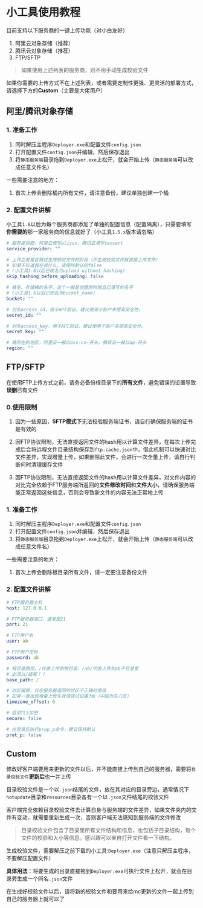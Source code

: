 # 小工具使用教程

目前支持以下服务商的一键上传功能（对小白友好）

1. 阿里云对象存储（推荐）
2. 腾讯云对象存储（推荐）
3. FTP/SFTP

> 如果使用上述列表的服务商，则不用手动生成校验文件

如果你需要的上传方式不在上述列表，或者需要定制性更强、更灵活的部署方式，请选择下方的**Custom**（主要是大佬用户）

<!-- tabs:start -->

## **阿里/腾讯对象存储**

### 1. 准备工作

1. 同时解压主程序`Deployer.exe`和配置文件`config.json`
2. 打开配置文件`config.json`并编辑，然后保存退出
3. 将`静态服务端`目录拖到`Deployer.exe`上松开，就会开始上传（`静态服务端`可以改成任意文件名）

一些需要注意的地方：

1. 首次上传会删除桶内所有文件，请注意备份，建议单独创建一个桶

### 2. 配置文件讲解

小工具`1.6`以后为每个服务商都添加了单独的配置信息（配置隔离），只需要填写**你需要的**那一家服务商的信息就好了（小工具`1.5.x`版本请忽略）

```yaml
# 服务提供商，阿里云填写aliyun，腾讯云填写tencent
service_provider: ""

# 上传之前是否跳过生成校验文件的阶段（不生成校验文件就直接上传文件）
# 如果不知道我在说什么，请保持默认的false
# (小工具1.6以后已改名为upload_without_hashing)
skip_hashing_before_uploading: false

# 桶名，存储桶的名字，这个一般是创建的时候自己填写的名字
# (小工具1.6以后已改名为bucket_name)
bucket: ""

# 别名access_id，用于API验证。建议使用子账户来提高安全性。
secret_id: ""

# 别名access_key，用于API验证。建议使用子账户来提高安全性。
secret_key: ""

# 桶所在的地区，阿里云一般以oss-cn-开头，腾讯云一般以ap-开头
region: ""
```

## **FTP/SFTP**

在使用FTP上传方式之前，请务必备份根目录下的**所有文件**，避免错误的设置导致**误删**已有文件

### 0.使用限制

1. 因为一些原因，**SFTP模式下**无法校验服务端证书，请自行确保服务端的证书是有效的

2. 因FTP协议限制，无法直接返回文件的hash用以计算文件差异，在每次上传完成后会将远程文件目录结构保存到`ftp.cache.json`中，借此机制可以快速对比文件差异，实现增量上传，如果删除此文件，会进行一次全量上传，请自行判断何时清理缓存文件

3. 因FTP协议限制，无法直接返回文件的hash用以计算文件差异，对文件内容的对比完全依赖于FTP服务端所返回的**文件修改时间**和**文件大小**，请确保服务端能正常返回这些信息，否则会导致新文件的内容无法正常地上传

### 1. 准备工作

1. 同时解压主程序`Deployer.exe`和配置文件`config.json`
2. 打开配置文件`config.json`并编辑，然后保存退出
3. 将`静态服务端`目录拖到`Deployer.exe`上松开，就会开始上传（`静态服务端`可以改成任意文件名）

一些需要注意的地方：

1. 首次上传会删除根目录所有文件，请一定要注意备份文件

### 2. 配置文件讲解

```yaml
# FTP服务器主机
host: 127.0.0.1

# FTP服务器端口，通常是21
port: 21

# FTP用户名
user: ab

# FTP用户密码
password: ab

# 根目录路径，/代表上传到根目录，/ab/代表上传到ab子目录里
# 必须以/结尾！！
base_path: /

# 时区偏移，仅在服务器返回的时区不正确时使用
# 如果一直出现增量上传失效请尝试设置为8（中国为东八区）
timezone_offset: 0

# 启用TLS加密
secure: false

# 在登录后执行prop_p命令，建议保持默认
prot_p: false
```

## **Custom**

修改好客户端要用来更新的文件以后，并不能直接上传到自己的服务器，需要将`目录校验文件`**更新后**也一并上传

目录校验文件是一个以`.json`结尾的文件，放在其对应的目录旁边，通常情况下`hotupdate`目录和`resources`目录各有一个以`.json`文件结尾的校验文件

客户端完全依赖目录校验文件去计算自身与服务端的文件差异，如果文件夹内的文件有变动，就需要重新生成一次，否则客户端无法感知到服务端的文件修改

> 目录校验文件包含了目录里所有文件结构和信息，也包括子目录结构，每个文件的校验和大小等信息。感兴趣可以亲自打开文件看一下结构。

生成校验文件，需要解压之前下载的小工具:`Deployer.exe`（注意只解压主程序，不要解压配置文件）

**具体用法**：将要生成的目录直接拖到`Deployer.exe`可执行文件上松开，就会在目录旁生成一个同名`.json`文件

在生成好校验文件以后，请将新的校验文件和要用来给mc更新的文件一起上传到自己的服务器上就可以了

<!-- tabs:end -->

